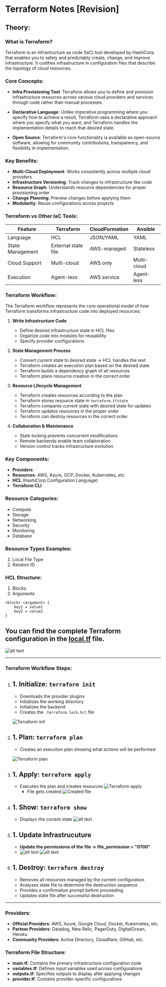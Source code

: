 # Terraform Notes [Revision]

## Theory:

### What is Terraform?

Terraform is an infrastructure as code (IaC) tool developed by HashiCorp that enables you to safely and predictably create, change, and improve infrastructure. It codifies infrastructure in configuration files that describe the topology of cloud resources.

### Core Concepts:

- **Infra Provisioning Tool**: Terraform allows you to define and provision infrastructure resources across various cloud providers and services through code rather than manual processes.

- **Declarative Language**: Unlike imperative programming where you specify how to achieve a result, Terraform uses a declarative approach where you specify what you want, and Terraform handles the implementation details to reach that desired state.

- **Open Source**: Terraform's core functionality is available as open-source software, allowing for community contributions, transparency, and flexibility in implementation.

### Key Benefits:

- **Multi-Cloud Deployment**: Works consistently across multiple cloud providers
- **Infrastructure Versioning**: Track changes to infrastructure like code
- **Resource Graph**: Understands resource dependencies for proper provisioning order
- **Change Planning**: Preview changes before applying them
- **Modularity**: Reuse configurations across projects

### Terraform vs Other IaC Tools:

| Feature          | Terraform           | CloudFormation | Ansible     |
| ---------------- | ------------------- | -------------- | ----------- |
| Language         | HCL                 | JSON/YAML      | YAML        |
| State Management | External state file | AWS-managed    | Stateless   |
| Cloud Support    | Multi-cloud         | AWS only       | Multi-cloud |
| Execution        | Agent-less          | AWS service    | Agent-less  |

### Terraform Workflow:

The Terraform workflow represents the core operational model of how Terraform transforms infrastructure code into deployed resources:

1. **Write Infrastructure Code**

      - Define desired infrastructure state in HCL files
      - Organize code into modules for reusability
      - Specify provider configurations

2. **State Management Process**

      - Convert current state to desired state -> HCL handles the rest
      - Terraform creates an execution plan based on the desired state
      - Terraform builds a dependency graph of all resources
      - Terraform plans resource creation in the correct order

3. **Resource Lifecycle Management**

      - Terraform creates resources according to the plan
      - Terraform stores resource state in `terraform.tfstate`
      - Terraform compares current state with desired state for updates
      - Terraform updates resources in the proper order
      - Terraform can destroy resources in the correct order

4. **Collaboration & Maintenance**
      - State locking prevents concurrent modifications
      - Remote backends enable team collaboration
      - Version control tracks infrastructure evolution

### Key Components:

- **Providers**
- **Resources**: AWS, Azure, GCP, Docker, Kubernetes, etc.
- **HCL** (HashiCorp Configuration Language)
- **Terraform CLI**

### Resource Categories:

- Compute
- Storage
- Networking
- Security
- Monitoring
- Database

### Resource Types Examples:

1. Local File Type
2. Random ID

### HCL Structure:

1. Blocks
2. Arguments

```hcl
<block> <argument> {
    key1 = value1
    key2 = value2
}
```

## You can find the complete Terraform configuration in the [local.tf](./Terraform/root/terraform-local-file/local.tf) file.

![alt text](images/image-tf.png)

---

### Terraform Workflow Steps:

1. ## 1. Initialize: `terraform init`

      - Downloads the provider plugins
      - Initializes the working directory
      - Initializes the backend
      - Creates the `.terraform.lock.hcl` file

      ![Terraform init](images/image-1.png)

2. ## 1. Plan: `terraform plan`

      - Creates an execution plan showing what actions will be performed

      ![Terraform plan](images/image-2.png)

3. ## 1. Apply: `terraform apply`

      - Executes the plan and creates resources
        ![Terraform apply](images/image-3.png)
           - File gets created
             ![Created file](images/image-4.png)

4. ## 1. Show: `terraform show`

      - Displays the current state
        ![alt text](images/image-5.png)

5. ## 1. Update Infrastrucuture

      - **Update the permissions of the file -> file_permission = "0700"**
      - ![alt text](images/image-6.png)
        ![alt text](images/image-7.png)

6. ## 1. Destroy: `terraform destroy`
      - Removes all resources managed by the current configuration
      - Analyzes state file to determine the destruction sequence
      - Provides a confirmation prompt before proceeding
      - Updates state file after successful destruction

---

### Providers:

- **Official Providers**: AWS, Azure, Google Cloud, Docker, Kubernetes, etc.
- **Partner Providers**: Datadog, New Relic, PagerDuty, DigitalOcean, Heroku
- **Community Providers**: Active Directory, Cloudflare, GitHub, etc.

### Terraform File Structure:

- **main.tf**: Contains the primary infrastructure configuration code
- **variables.tf**: Defines input variables used across configurations
- **outputs.tf**: Specifies outputs to display after applying changes
- **provider.tf**: Contains provider-specific configurations
